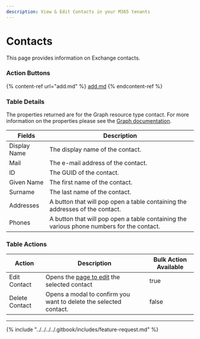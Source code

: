 ```yaml
---
description: View & Edit Contacts in your M365 tenants
---
```


# Contacts

This page provides information on Exchange contacts.

### Action Buttons

{% content-ref url="add.md" %}
[add.md](add.md)
{% endcontent-ref %}

### Table Details

The properties returned are for the Graph resource type contact. For more information on the properties please see the [Graph documentation](https://learn.microsoft.com/en-us/graph/api/resources/contact?view=graph-rest-1.0#properties).

| Fields       | Description                                                                               |
| ------------ | ----------------------------------------------------------------------------------------- |
| Display Name | The display name of the contact.                                                          |
| Mail         | The e-mail address of the contact.                                                        |
| ID           | The GUID of the contact.                                                                  |
| Given Name   | The first name of the contact.                                                            |
| Surname      | The last name of the contact.                                                             |
| Addresses    | A button that will pop open a table containing the addresses of the contact.              |
| Phones       | A button that will pop open a table containing the various phone numbers for the contact. |

### Table Actions

<table><thead><tr><th>Action</th><th>Description</th><th data-type="checkbox">Bulk Action Available</th></tr></thead><tbody><tr><td>Edit Contact</td><td>Opens the <a href="edit.md">page to edit</a> the selected contact</td><td>true</td></tr><tr><td>Delete Contact</td><td>Opens a modal to confirm you want to delete the selected contact.</td><td>false</td></tr></tbody></table>



***

{% include "../../../../.gitbook/includes/feature-request.md" %}
